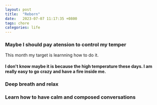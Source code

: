 ```yaml
---
layout: post
title:  "Reborn"
date:   2023-07-07 11:17:35 +0800
tags: chore
categories: life
---
```


### Maybe I should pay atension to control my temper
This month my target is learnning how to do it.

#### I don't know maybe it is because the high temperature these days. I am really easy to go crazy and have a fire inside me.

### Deep breath and relax

### Learn how to have calm and composed conversations
